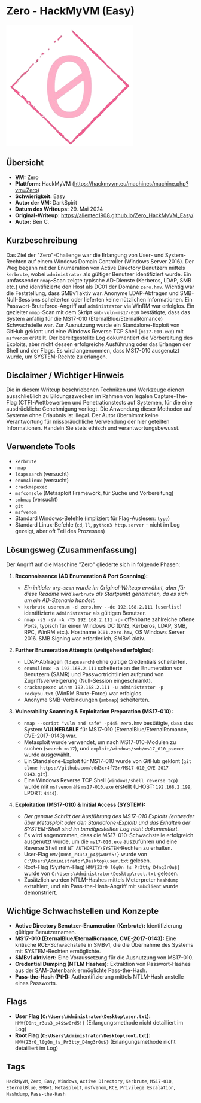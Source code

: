 # Zero - HackMyVM (Easy)
 
![Zero.png](Zero.png)

## Übersicht

*   **VM:** Zero
*   **Plattform:** HackMyVM (https://hackmyvm.eu/machines/machine.php?vm=Zero)
*   **Schwierigkeit:** Easy
*   **Autor der VM:** DarkSpirit
*   **Datum des Writeups:** 29. Mai 2024
*   **Original-Writeup:** https://alientec1908.github.io/Zero_HackMyVM_Easy/
*   **Autor:** Ben C.

## Kurzbeschreibung

Das Ziel der "Zero"-Challenge war die Erlangung von User- und System-Rechten auf einem Windows Domain Controller (Windows Server 2016). Der Weg begann mit der Enumeration von Active Directory Benutzern mittels `kerbrute`, wobei `administrator` als gültiger Benutzer identifiziert wurde. Ein umfassender `nmap`-Scan zeigte typische AD-Dienste (Kerberos, LDAP, SMB etc.) und identifizierte den Host als DC01 der Domäne `zero.hmv`. Wichtig war die Feststellung, dass SMBv1 aktiv war. Anonyme LDAP-Abfragen und SMB-Null-Sessions scheiterten oder lieferten keine nützlichen Informationen. Ein Passwort-Bruteforce-Angriff auf `administrator` via WinRM war erfolglos. Ein gezielter `nmap`-Scan mit dem Skript `smb-vuln-ms17-010` bestätigte, dass das System anfällig für die MS17-010 (EternalBlue/EternalRomance) Schwachstelle war. Zur Ausnutzung wurde ein Standalone-Exploit von GitHub geklont und eine Windows Reverse TCP Shell (`ms17-010.exe`) mit `msfvenom` erstellt. Der bereitgestellte Log dokumentiert die Vorbereitung des Exploits, aber nicht dessen erfolgreiche Ausführung oder das Erlangen der Shell und der Flags. Es wird angenommen, dass MS17-010 ausgenutzt wurde, um SYSTEM-Rechte zu erlangen.

## Disclaimer / Wichtiger Hinweis

Die in diesem Writeup beschriebenen Techniken und Werkzeuge dienen ausschließlich zu Bildungszwecken im Rahmen von legalen Capture-The-Flag (CTF)-Wettbewerben und Penetrationstests auf Systemen, für die eine ausdrückliche Genehmigung vorliegt. Die Anwendung dieser Methoden auf Systeme ohne Erlaubnis ist illegal. Der Autor übernimmt keine Verantwortung für missbräuchliche Verwendung der hier geteilten Informationen. Handeln Sie stets ethisch und verantwortungsbewusst.

## Verwendete Tools

*   `kerbrute`
*   `nmap`
*   `ldapsearch` (versucht)
*   `enum4linux` (versucht)
*   `crackmapexec`
*   `msfconsole` (Metasploit Framework, für Suche und Vorbereitung)
*   `smbmap` (versucht)
*   `git`
*   `msfvenom`
*   Standard Windows-Befehle (impliziert für Flag-Auslesen: `type`)
*   Standard Linux-Befehle (`cd`, `ll`, `python3 http.server` - nicht im Log gezeigt, aber oft Teil des Prozesses)

## Lösungsweg (Zusammenfassung)

Der Angriff auf die Maschine "Zero" gliederte sich in folgende Phasen:

1.  **Reconnaissance (AD Enumeration & Port Scanning):**
    *   *Ein initialer `arp-scan` wurde im Original-Writeup erwähnt, aber für diese Readme wird `kerbrute` als Startpunkt genommen, da es sich um ein AD-Szenario handelt.*
    *   `kerbrute userenum -d zero.hmv --dc 192.168.2.111 [userlist]` identifizierte `administrator` als gültigen Benutzer.
    *   `nmap -sS -sV -A -T5 192.168.2.111 -p-` offenbarte zahlreiche offene Ports, typisch für einen Windows DC (DNS, Kerberos, LDAP, SMB, RPC, WinRM etc.). Hostname `DC01.zero.hmv`, OS Windows Server 2016. SMB Signing war erforderlich, SMBv1 aktiv.

2.  **Further Enumeration Attempts (weitgehend erfolglos):**
    *   LDAP-Abfragen (`ldapsearch`) ohne gültige Credentials scheiterten.
    *   `enum4linux -a 192.168.2.111` scheiterte an der Enumeration von Benutzern (SAMR) und Passwortrichtlinien aufgrund von Zugriffsverweigerung (Null-Session eingeschränkt).
    *   `crackmapexec winrm 192.168.2.111 -u administrator -p rockyou.txt` (WinRM Brute-Force) war erfolglos.
    *   Anonyme SMB-Verbindungen (`smbmap`) scheiterten.

3.  **Vulnerability Scanning & Exploitation Preparation (MS17-010):**
    *   `nmap --script "vuln and safe" -p445 zero.hmv` bestätigte, dass das System **VULNERABLE** für MS17-010 (EternalBlue/EternalRomance, CVE-2017-0143) war.
    *   Metasploit wurde verwendet, um nach MS17-010-Modulen zu suchen (`search ms17`), und `exploit/windows/smb/ms17_010_psexec` wurde ausgewählt.
    *   Ein Standalone-Exploit für MS17-010 wurde von GitHub geklont (`git clone https://github.com/c0d3cr4f73r/MS17-010_CVE-2017-0143.git`).
    *   Eine Windows Reverse TCP Shell (`windows/shell_reverse_tcp`) wurde mit `msfvenom` als `ms17-010.exe` erstellt (LHOST: `192.168.2.199`, LPORT: `4444`).

4.  **Exploitation (MS17-010) & Initial Access (SYSTEM):**
    *   *Der genaue Schritt der Ausführung des MS17-010 Exploits (entweder über Metasploit oder den Standalone-Exploit) und das Erhalten der SYSTEM-Shell sind im bereitgestellten Log nicht dokumentiert.*
    *   Es wird angenommen, dass die MS17-010-Schwachstelle erfolgreich ausgenutzt wurde, um die `ms17-010.exe` auszuführen und eine Reverse Shell mit `NT AUTHORITY\SYSTEM`-Rechten zu erhalten.
    *   User-Flag `HMV{D0nt_r3us3_p4$$w0rd5!}` wurde von `C:\Users\Administrator\Desktop\user.txt` gelesen.
    *   Root-Flag (System-Flag) `HMV{Z3r0_l0g0n_!s_Pr3tty_D4ng3r0u$}` wurde von `C:\Users\Administrator\Desktop\root.txt` gelesen.
    *   Zusätzlich wurden NTLM-Hashes mittels Meterpreter `hashdump` extrahiert, und ein Pass-the-Hash-Angriff mit `smbclient` wurde demonstriert.

## Wichtige Schwachstellen und Konzepte

*   **Active Directory Benutzer-Enumeration (Kerbrute):** Identifizierung gültiger Benutzernamen.
*   **MS17-010 (EternalBlue/EternalRomance, CVE-2017-0143):** Eine kritische RCE-Schwachstelle in SMBv1, die die Übernahme des Systems mit SYSTEM-Rechten ermöglichte.
*   **SMBv1 aktiviert:** Eine Voraussetzung für die Ausnutzung von MS17-010.
*   **Credential Dumping (NTLM Hashes):** Extraktion von Passwort-Hashes aus der SAM-Datenbank ermöglichte Pass-the-Hash.
*   **Pass-the-Hash (PtH):** Authentifizierung mittels NTLM-Hash anstelle eines Passworts.

## Flags

*   **User Flag (`C:\Users\Administrator\Desktop\user.txt`):** `HMV{D0nt_r3us3_p4$$w0rd5!}` (Erlangungsmethode nicht detailliert im Log)
*   **Root Flag (`C:\Users\Administrator\Desktop\root.txt`):** `HMV{Z3r0_l0g0n_!s_Pr3tty_D4ng3r0u$}` (Erlangungsmethode nicht detailliert im Log)

## Tags

`HackMyVM`, `Zero`, `Easy`, `Windows`, `Active Directory`, `Kerbrute`, `MS17-010`, `EternalBlue`, `SMBv1`, `Metasploit`, `msfvenom`, `RCE`, `Privilege Escalation`, `Hashdump`, `Pass-the-Hash`
